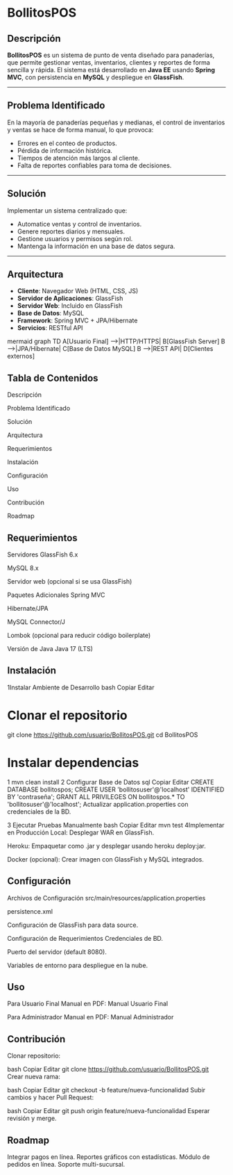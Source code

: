 # BollitosPOS

## Descripción
**BollitosPOS** es un sistema de punto de venta diseñado para panaderías, que permite gestionar ventas, inventarios, clientes y reportes de forma sencilla y rápida. El sistema está desarrollado en **Java EE** usando **Spring MVC**, con persistencia en **MySQL** y despliegue en **GlassFish**.

---

## Problema Identificado
En la mayoría de panaderías pequeñas y medianas, el control de inventarios y ventas se hace de forma manual, lo que provoca:
- Errores en el conteo de productos.
- Pérdida de información histórica.
- Tiempos de atención más largos al cliente.
- Falta de reportes confiables para toma de decisiones.

---

## Solución
Implementar un sistema centralizado que:
- Automatice ventas y control de inventarios.
- Genere reportes diarios y mensuales.
- Gestione usuarios y permisos según rol.
- Mantenga la información en una base de datos segura.

---

## Arquitectura
- **Cliente**: Navegador Web (HTML, CSS, JS)
- **Servidor de Aplicaciones**: GlassFish
- **Servidor Web**: Incluido en GlassFish
- **Base de Datos**: MySQL
- **Framework**: Spring MVC + JPA/Hibernate
- **Servicios**: RESTful API

mermaid
graph TD
A[Usuario Final] -->|HTTP/HTTPS| B[GlassFish Server]
B -->|JPA/Hibernate| C[Base de Datos MySQL]
B -->|REST API| D[Clientes externos]

## Tabla de Contenidos
Descripción

Problema Identificado

Solución

Arquitectura

Requerimientos

Instalación

Configuración

Uso

Contribución

Roadmap

## Requerimientos
Servidores
GlassFish 6.x

MySQL 8.x

Servidor web (opcional si se usa GlassFish)

Paquetes Adicionales
Spring MVC

Hibernate/JPA

MySQL Connector/J

Lombok (opcional para reducir código boilerplate)

Versión de Java
Java 17 (LTS)

## Instalación
1️Instalar Ambiente de Desarrollo
bash
Copiar
Editar
# Clonar el repositorio
git clone https://github.com/usuario/BollitosPOS.git
cd BollitosPOS

# Instalar dependencias
1 mvn clean install
2️ Configurar Base de Datos
sql
Copiar
Editar
CREATE DATABASE bollitospos;
CREATE USER 'bollitosuser'@'localhost' IDENTIFIED BY 'contraseña';
GRANT ALL PRIVILEGES ON bollitospos.* TO 'bollitosuser'@'localhost';
Actualizar application.properties con credenciales de la BD.

3️ Ejecutar Pruebas Manualmente
bash
Copiar
Editar
mvn test
4Implementar en Producción
Local: Desplegar WAR en GlassFish.

Heroku: Empaquetar como .jar y desplegar usando heroku deploy:jar.

Docker (opcional): Crear imagen con GlassFish y MySQL integrados.

## Configuración
Archivos de Configuración
src/main/resources/application.properties

persistence.xml

Configuración de GlassFish para data source.

Configuración de Requerimientos
Credenciales de BD.

Puerto del servidor (default 8080).

Variables de entorno para despliegue en la nube.

## Uso
Para Usuario Final
Manual en PDF: Manual Usuario Final

Para Administrador
Manual en PDF: Manual Administrador

## Contribución
Clonar repositorio:

bash
Copiar
Editar
git clone https://github.com/usuario/BollitosPOS.git
Crear nueva rama:

bash
Copiar
Editar
git checkout -b feature/nueva-funcionalidad
Subir cambios y hacer Pull Request:

bash
Copiar
Editar
git push origin feature/nueva-funcionalidad
Esperar revisión y merge.

## Roadmap
Integrar pagos en línea.
Reportes gráficos con estadísticas.
Módulo de pedidos en línea.
Soporte multi-sucursal.
